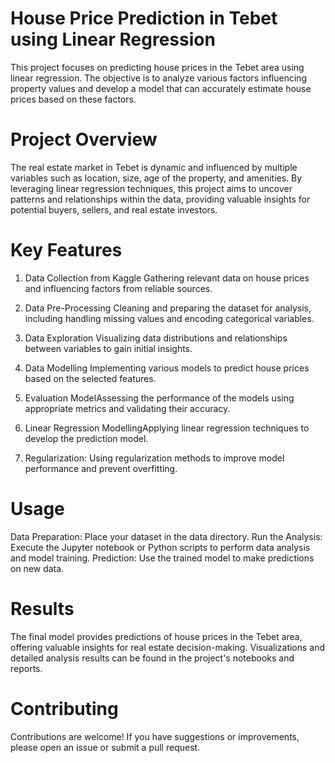 # House Price Prediction in Tebet using Linear Regression
This project focuses on predicting house prices in the Tebet area using linear regression. The objective is to analyze various factors influencing property values and develop a model that can accurately estimate house prices based on these factors.

# **Project Overview**

The real estate market in Tebet is dynamic and influenced by multiple variables such as location, size, age of the property, and amenities. By leveraging linear regression techniques, this project aims to uncover patterns and relationships within the data, providing valuable insights for potential buyers, sellers, and real estate investors.

# **Key Features**
1. Data Collection from Kaggle
Gathering relevant data on house prices and influencing factors from reliable sources.

2. Data Pre-Processing
Cleaning and preparing the dataset for analysis, including handling missing values and encoding categorical variables.

3. Data Exploration
Visualizing data distributions and relationships between variables to gain initial insights.

5. Data Modelling
Implementing various models to predict house prices based on the selected features.

7. Evaluation ModelAssessing the performance of the models using appropriate metrics and validating their accuracy.

8. Linear Regression ModellingApplying linear regression techniques to develop the prediction model.
   
9. Regularization: Using regularization methods to improve model performance and prevent overfitting.

# **Usage**
Data Preparation: Place your dataset in the data directory.
Run the Analysis: Execute the Jupyter notebook or Python scripts to perform data analysis and model training.
Prediction: Use the trained model to make predictions on new data.

# **Results**
The final model provides predictions of house prices in the Tebet area, offering valuable insights for real estate decision-making. Visualizations and detailed analysis results can be found in the project's notebooks and reports.

# **Contributing**
Contributions are welcome! If you have suggestions or improvements, please open an issue or submit a pull request.
